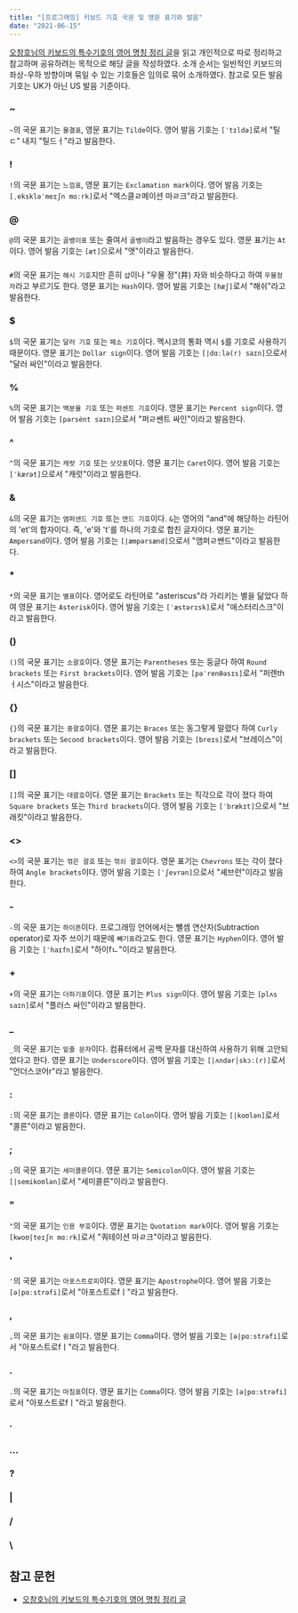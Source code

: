 ```yaml
---
title: "[프로그래밍] 키보드 기호 국문 및 영문 표기와 발음"
date: "2021-06-15"
---
```


[오창호님의 키보드의 특수기호의 영어 명칭 정리 글]: https://www.facebook.com/DoppioLover/posts/10225430970749092

[오창호님의 키보드의 특수기호의 영어 명칭 정리 글]을 읽고 개인적으로 따로 정리하고 참고하며 공유하려는 목적으로 해당 글을 작성하였다. 소개 순서는 일반적인 키보드의 좌상-우하 방향이며 묶일 수 있는 기호들은 임의로 묶어 소개하였다. 참고로 모든 발음 기호는 UK가 아닌 US 발음 기준이다.

### ~

`~`의 국문 표기는 `물결표`, 영문 표기는 `Tilde`이다. 영어 발음 기호는 `[ˈtɪldə]`로서 "틸ㄷ" 내지 "틸드ㅓ"라고 발음한다.

### !

`!`의 국문 표기는 `느낌표`, 영문 표기는 `Exclamation mark`이다. 영어 발음 기호는 `[ˌekskləˈmeɪʃn mɑːrk]`로서 "엑스클ㄹ메이션 마ㄹ크"라고 발음한다.

### @

`@`의 국문 표기는 `골뱅이표` 또는 줄여서 `골뱅이`라고 발음하는 경우도 있다. 영문 표기는 `At`이다. 영어 발음 기호는 `[æt]`으로서 "앳"이라고 발음한다.

### #

`#`의 국문 표기는 `해시 기호`지만 흔히 `샵`이나 "우물 정"(井) 자와 비슷하다고 하여 `우물정 자`라고 부르기도 한다. 영문 표기는 `Hash`이다. 영어 발음 기호는 `[hæʃ]`로서 "해쉬"라고 발음한다.

### $

`$`의 국문 표기는 `달러 기호` 또는 `페소 기호`이다. 멕시코의 통화 역시 `$`를 기호로 사용하기 때문이다. 영문 표기는 `Dollar sign`이다. 영어 발음 기호는 `[|dɑːlə(r) saɪn]`으로서 "달러 싸인"이라고 발음한다.

### %

`%`의 국문 표기는 `백분율 기호` 또는 `퍼센트 기호`이다. 영문 표기는 `Percent sign`이다. 영어 발음 기호는 `[pərsént saɪn]`으로서 "퍼ㄹ쎈트 싸인"이라고 발음한다.

### ^

`^`의 국문 표기는 `캐럿 기호` 또는 `삿갓표`이다. 영문 표기는 `Caret`이다. 영어 발음 기호는 `[ˈkærət]`으로서 "캐럿"이라고 발음한다.

### &

`&`의 국문 표기는 `앰퍼샌드 기호` 또는 `앤드 기호`이다. `&`는 영어의 "and"에 해당하는 라틴어의 'et'의 합자이다. 즉, 'e'와 't'를 하나의 기호로 합친 글자이다. 영문 표기는 `Ampersand`이다. 영어 발음 기호는 `[|æmpərsænd]`으로서 "앰퍼ㄹ쌘드"이라고 발음한다.

### *

`*`의 국문 표기는 `별표`이다. 영어로도 라틴어로 "asteriscus"라 가리키는 별을 닮았다 하여 영문 표기는 `Asterisk`이다. 영어 발음 기호는 `[ˈæstərɪsk]`로서 "애스터리스크"이라고 발음한다.

### ()

`()`의 국문 표기는 `소괄호`이다. 영문 표기는 `Parentheses` 또는 둥글다 하여 `Round brackets` 또는 `First brackets`이다. 영어 발음 기호는 `[pəˈrenθəsɪs]`로서 "퍼렌thㅓ시스"이라고 발음한다.

### {}

`{}`의 국문 표기는 `중괄호`이다. 영문 표기는 `Braces` 또는 동그랗게 말렸다 하여 `Curly brackets` 또는 `Second brackets`이다. 영어 발음 기호는 `[breɪs]`로서 "브레이스"이라고 발음한다.

### []

`[]`의 국문 표기는 `대괄호`이다. 영문 표기는 `Brackets` 또는 직각으로 각이 졌다 하여 `Square brackets` 또는 `Third brackets`이다. 영어 발음 기호는 `[ˈbrækɪt]`으로서 "브래킷"이라고 발음한다.

### <>

`<>`의 국문 표기는 `꺾은 괄호` 또는 `꺾쇠 괄호`이다. 영문 표기는 `Chevrons` 또는 각이 졌다 하여 `Angle brackets`이다. 영어 발음 기호는 `[ˈʃevrən]`으로서 "셰브런"이라고 발음한다.

### -

`-`의 국문 표기는 `하이픈`이다. 프로그래밍 언어에서는 뺼셈 연산자(Subtraction operator)로 자주 쓰이기 때문에 `빼기표`라고도 한다. 영문 표기는 `Hyphen`이다. 영어 발음 기호는 `[ˈhaɪfn]`로서 "하이fㄴ"이라고 발음한다.

### +

`+`의 국문 표기는 `더하기표`이다. 영문 표기는 `Plus sign`이다. 영어 발음 기호는 `[plʌs saɪn]`로서 "플러스 싸인"이라고 발음한다.

### _

`_`의 국문 표기는 `밑줄 문자`이다. 컴퓨터에서 공백 문자를 대신하여 사용하기 위해 고안되었다고 한다. 영문 표기는 `Underscore`이다. 영어 발음 기호는 `[|ʌndər│skɔː(r)]`로서 "언더스코어r"라고 발음한다.

### :

`:`의 국문 표기는 `콜론`이다. 영문 표기는 `Colon`이다. 영어 발음 기호는 `[|koʊlən]`로서 "콜른"이라고 발음한다.

### ;

`;`의 국문 표기는 `세미콜론`이다. 영문 표기는 `Semicolon`이다. 영어 발음 기호는 `[|semikoʊlən]`로서 "세미콜른"이라고 발음한다.

### "

`"`의 국문 표기는 `인용 부호`이다. 영문 표기는 `Quotation mark`이다. 영어 발음 기호는 `[kwoʊ|teɪʃn mɑːrk]`로서 "쿼테이션 마ㄹ크"이라고 발음한다.

### '

`'`의 국문 표기는 `아포스트로피`이다. 영문 표기는 `Apostrophe`이다. 영어 발음 기호는 `[ə|pɑːstrəfi]`로서 "아포스트로fㅣ"라고 발음한다.

### ,

`,`의 국문 표기는 `쉼표`이다. 영문 표기는 `Comma`이다. 영어 발음 기호는 `[ə|pɑːstrəfi]`로서 "아포스트로fㅣ"라고 발음한다.

### .

`.`의 국문 표기는 `마침표`이다. 영문 표기는 `Comma`이다. 영어 발음 기호는 `[ə|pɑːstrəfi]`로서 "아포스트로fㅣ"라고 발음한다.

### ·

### …

### ?


### |


### /


### \



## 참고 문헌
- [오창호님의 키보드의 특수기호의 영어 명칭 정리 글]
